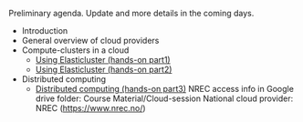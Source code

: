 Preliminary agenda. Update and more details in the coming days.

* Introduction
* General overview of cloud providers
* Compute-clusters in a cloud
   * [Using Elasticluster (hands-on part1)](https://github.com/torognes/inf9380/blob/master/cloud/elasticluster_part1.md)
   * [Using Elasticluster (hands-on part2)](https://github.com/torognes/inf9380/blob/master/cloud/elasticluster_part2.md)
* Distributed computing 
   * [Distributed computing (hands-on part3)](https://github.com/torognes/inf9380/blob/master/cloud/elasticluster_part3.md)
NREC access info in Google drive folder: Course Material/Cloud-session
National cloud provider: NREC (https://www.nrec.no/)
